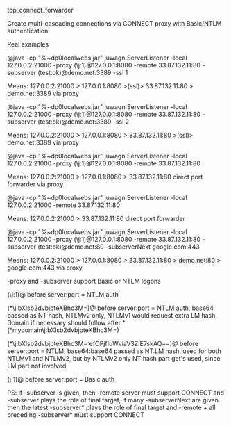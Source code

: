 tcp_connect_forwarder

Create multi-cascading connections via CONNECT proxy with Basic/NTLM authentication

Real examples

@java -cp "%~dp0localwebs.jar" juwagn.ServerListener -local 127.0.0.2:21000 -proxy (\j:1)@127.0.0.1:8080 -remote 33.87.132.11:80 -subserver (test:ok)@demo.net:3389 -ssl 1

Means: 127.0.0.2:21000 > 127.0.0.1:8080 >(ssl)> 33.87.132.11:80 > demo.net:3389 via proxy


@java -cp "%~dp0localwebs.jar" juwagn.ServerListener -local 127.0.0.2:21000 -proxy (\j:1)@127.0.0.1:8080 -remote 33.87.132.11:80 -subserver (test:ok)@demo.net:3389 -ssl 2

Means: 127.0.0.2:21000 > 127.0.0.1:8080 > 33.87.132.11:80 >(ssl)> demo.net:3389 via proxy


@java -cp "%~dp0localwebs.jar" juwagn.ServerListener -local 127.0.0.2:21000 -proxy (\j:1)@127.0.0.1:8080 -remote 33.87.132.11:80

Means: 127.0.0.2:21000 > 127.0.0.1:8080 > 33.87.132.11:80 direct port forwarder via proxy

@java -cp "%~dp0localwebs.jar" juwagn.ServerListener -local 127.0.0.2:21000 -remote 33.87.132.11:80

Means: 127.0.0.2:21000 > 33.87.132.11:80 direct port forwarder


@java -cp "%~dp0localwebs.jar" juwagn.ServerListener -local 127.0.0.2:21000 -proxy (\j:1)@127.0.0.1:8080 -remote 33.87.132.11:80 -subserver (test:ok)@demo.net:80 -subserverNext google.com:443

Means: 127.0.0.2:21000 > 127.0.0.1:8080 > 33.87.132.11:80 > demo.net:80 > google.com:443 via proxy


-proxy and -subserver support Basic or NTLM logons

(\j:1)@ before server:port = NTLM auth

(*\j:bXlsb2dvbjpteXBhc3M=)@ before server:port = NTLM auth, base64 passed as NT hash, NTLMv2 only, NTLMv1 would request extra LM hash. Domain if necessary should follow after * (*mydomain\j:bXlsb2dvbjpteXBhc3M=)

(*\j:bXlsb2dvbjpteXBhc3M=:efOPjfIuWviaV3ZIE7skAQ==)@ before server:port = NTLM, base64:base64 passed as NT:LM hash, used for both NTLMv1 and NTLMv2, but by NTLMv2 only NT hash part get's used, since LM part not involved

(j:1)@ before server:port = Basic auth


PS: if -subserver is given, then -remote server must support CONNECT and -subserver plays the role of final target, if many -subserverNext are given 
then the latest -subserver* plays the role of final target and -remote + all preceding -subserver* must support CONNECT
